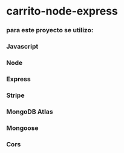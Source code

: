 # carrito-node-express
### para este proyecto se utilizo: 
### Javascript
### Node 
### Express
### Stripe 
### MongoDB Atlas 
### Mongoose
### Cors

